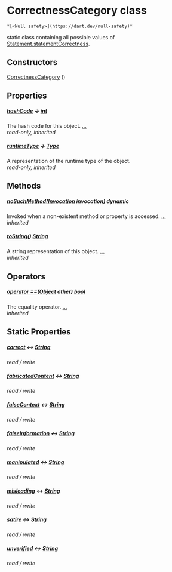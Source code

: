 


# CorrectnessCategory class






    *[<Null safety>](https://dart.dev/null-safety)*



<p>static class containing all possible values of
<a href="../models_statement/Statement/statementCorrectness.md">Statement.statementCorrectness</a>.</p>



## Constructors

[CorrectnessCategory](../utilities_utilities/CorrectnessCategory/CorrectnessCategory.md) ()

    


## Properties

##### [hashCode](https://api.flutter.dev/flutter/dart-core/Object/hashCode.html) &#8594; [int](https://api.flutter.dev/flutter/dart-core/int-class.html)



The hash code for this object. [...](https://api.flutter.dev/flutter/dart-core/Object/hashCode.html)  
_read-only, inherited_



##### [runtimeType](https://api.flutter.dev/flutter/dart-core/Object/runtimeType.html) &#8594; [Type](https://api.flutter.dev/flutter/dart-core/Type-class.html)



A representation of the runtime type of the object.   
_read-only, inherited_




## Methods

##### [noSuchMethod](https://api.flutter.dev/flutter/dart-core/Object/noSuchMethod.html)([Invocation](https://api.flutter.dev/flutter/dart-core/Invocation-class.html) invocation) dynamic



Invoked when a non-existent method or property is accessed. [...](https://api.flutter.dev/flutter/dart-core/Object/noSuchMethod.html)  
_inherited_



##### [toString](https://api.flutter.dev/flutter/dart-core/Object/toString.html)() [String](https://api.flutter.dev/flutter/dart-core/String-class.html)



A string representation of this object. [...](https://api.flutter.dev/flutter/dart-core/Object/toString.html)  
_inherited_




## Operators

##### [operator ==](https://api.flutter.dev/flutter/dart-core/Object/operator_equals.html)([Object](https://api.flutter.dev/flutter/dart-core/Object-class.html) other) [bool](https://api.flutter.dev/flutter/dart-core/bool-class.html)



The equality operator. [...](https://api.flutter.dev/flutter/dart-core/Object/operator_equals.html)  
_inherited_




## Static Properties

##### [correct](../utilities_utilities/CorrectnessCategory/correct.md) &#8596; [String](https://api.flutter.dev/flutter/dart-core/String-class.html)



   
_read / write_



##### [fabricatedContent](../utilities_utilities/CorrectnessCategory/fabricatedContent.md) &#8596; [String](https://api.flutter.dev/flutter/dart-core/String-class.html)



   
_read / write_



##### [falseContext](../utilities_utilities/CorrectnessCategory/falseContext.md) &#8596; [String](https://api.flutter.dev/flutter/dart-core/String-class.html)



   
_read / write_



##### [falseInformation](../utilities_utilities/CorrectnessCategory/falseInformation.md) &#8596; [String](https://api.flutter.dev/flutter/dart-core/String-class.html)



   
_read / write_



##### [manipulated](../utilities_utilities/CorrectnessCategory/manipulated.md) &#8596; [String](https://api.flutter.dev/flutter/dart-core/String-class.html)



   
_read / write_



##### [misleading](../utilities_utilities/CorrectnessCategory/misleading.md) &#8596; [String](https://api.flutter.dev/flutter/dart-core/String-class.html)



   
_read / write_



##### [satire](../utilities_utilities/CorrectnessCategory/satire.md) &#8596; [String](https://api.flutter.dev/flutter/dart-core/String-class.html)



   
_read / write_



##### [unverified](../utilities_utilities/CorrectnessCategory/unverified.md) &#8596; [String](https://api.flutter.dev/flutter/dart-core/String-class.html)



   
_read / write_










